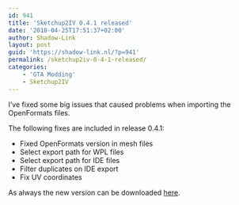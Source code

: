 ```yaml
---
id: 941
title: 'Sketchup2IV 0.4.1 released'
date: '2018-04-25T17:51:37+02:00'
author: Shadow-Link
layout: post
guid: 'https://shadow-link.nl/?p=941'
permalink: /sketchup2iv-0-4-1-released/
categories:
    - 'GTA Modding'
    - Sketchup2IV
---
```


I’ve fixed some big issues that caused problems when importing the OpenFormats files.

The following fixes are included in release 0.4.1:

- Fixed OpenFormats version in mesh files
- Select export path for WPL files
- Select export path for IDE files
- Filter duplicates on IDE export
- Fix UV coordinates

As always the new version can be downloaded [here](https://github.com/ShadwLink/Sketchup2GTA/releases).